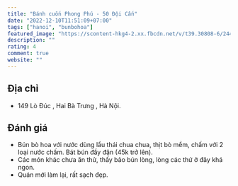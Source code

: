 ```yaml
---
title: "Bánh cuốn Phong Phú - 50 Đội Cấn"
date: "2022-12-10T11:51:09+07:00"
tags: ["hanoi", "bunbohoa"]
featured_image: "https://scontent-hkg4-2.xx.fbcdn.net/v/t39.30808-6/244993400_4468075433229053_1302747799677965669_n.jpg?_nc_cat=111&ccb=1-7&_nc_sid=09cbfe&_nc_ohc=PL1MEssRSSkAX9nHDoq&_nc_ht=scontent-hkg4-2.xx&oh=00_AfBGRs5aJw74VUEW6HfXeHAbVI4GBVtA3MPW4FGomODG2w&oe=63998609"
description: ""
rating: 4
comment: true
website: ""
---
```


## Địa chỉ

- 149 Lò Đúc , Hai Bà Trưng , Hà Nội.

## Đánh giá

- Bún bò hoa với nước dùng lẩu thái chua chua, thịt bò mềm, chấm với 2 loại nước chấm. Bát bún đầy đặn (45k trở lên).
- Các món khác chưa ăn thử, thấy bảo bún lòng, lòng các thứ ở đây khá ngon.
- Quán mới làm lại, rất sạch đẹp.